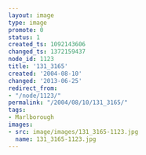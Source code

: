 ```yaml
---
layout: image
type: image
promote: 0
status: 1
created_ts: 1092143606
changed_ts: 1372159437
node_id: 1123
title: '131_3165'
created: '2004-08-10'
changed: '2013-06-25'
redirect_from:
- "/node/1123/"
permalink: "/2004/08/10/131_3165/"
tags:
- Marlborough
images:
- src: image/images/131_3165-1123.jpg
  name: 131_3165-1123.jpg
---
```


